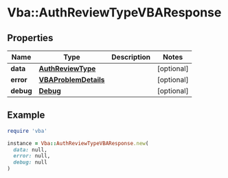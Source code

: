 # Vba::AuthReviewTypeVBAResponse

## Properties

| Name | Type | Description | Notes |
| ---- | ---- | ----------- | ----- |
| **data** | [**AuthReviewType**](AuthReviewType.md) |  | [optional] |
| **error** | [**VBAProblemDetails**](VBAProblemDetails.md) |  | [optional] |
| **debug** | [**Debug**](Debug.md) |  | [optional] |

## Example

```ruby
require 'vba'

instance = Vba::AuthReviewTypeVBAResponse.new(
  data: null,
  error: null,
  debug: null
)
```

